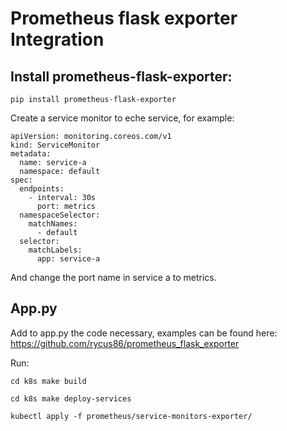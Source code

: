 # Prometheus flask exporter Integration

## Install prometheus-flask-exporter:

```
pip install prometheus-flask-exporter
```

Create a service monitor to eche service, for example:
```
apiVersion: monitoring.coreos.com/v1
kind: ServiceMonitor
metadata:
  name: service-a
  namespace: default
spec:
  endpoints:
    - interval: 30s
      port: metrics
  namespaceSelector:
    matchNames:
      - default
  selector:
    matchLabels:
      app: service-a
```
And change the port name in service a to metrics.

## App.py
Add to app.py the code necessary, examples can be found here: https://github.com/rycus86/prometheus_flask_exporter

Run:
```
cd k8s make build
```
```
cd k8s make deploy-services
```
```
kubectl apply -f prometheus/service-monitors-exporter/
```
